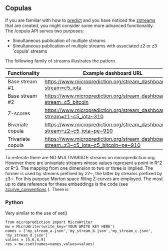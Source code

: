 
## Copulas

If you are familiar with how to [predict](https://microprediction.github.io/microprediction/predict.html) and
you have noticed the [zstreams](https://microprediction.github.io/microprediction/zstreams.html) that are created, you
might consider some more advanced functionality. The /copula API serves two purposes:

 - Simultaneous publication of multiple streams
 - Simultaneous publication of multiple streams with associated z2 or z3 `copula' streams 

The following family of streams illustrates the pattern.
    
     
|  Functionality          | Example dashboard URL                                                                     |
|-------------------------|-------------------------------------------------------------------------------------------|
|  Base stream #1         | https://www.microprediction.org/stream_dashboard.html?stream=c5_iota                      |
|  Base stream #2         | https://www.microprediction.org/stream_dashboard.html?stream=c5_bitcoin                   |
|  Z-scores               | https://www.microprediction.org/stream_dashboard.html?stream=z1~c5_iota~310               |
|  Bivariate copula       | https://www.microprediction.org/stream_dashboard.html?stream=z2~c5_iota~pe~910            |
|  Trivariate copula      | https://www.microprediction.org/stream_dashboard.html?stream=z3~c5_iota~c5_bitcoin~pe~910 |         


To reiterate there are NO MULTIVARIATE streams on microprediction.org. However there are
univariate streams whose values represent a point in R^2 or R^3. The mapping from one dimension to 
two or three is implied. The former is used by streams prefixed by z2~, the latter by streams prefixed by
z3~. For this purpose Morton space filling Z-curves are employed. The most up to date
reference for these embeddings is the code (see [zcurve_conventions](https://github.com/microprediction/microconventions/blob/master/microconventions/zcurve_conventions.py) ). There is

### Python 
Very similar to the use of set()

    from microprediction import MicroWriter
    mw = MicroWriter(write_key='YOUR WRITE KEY HERE')
    names = ['my_stream_a.json','my_stream_b.json','my_stream_c.json', 'my_stream_d.json']
    values = [5,6,4,9]
    res = mw.cset(names=names,values=values)



 

